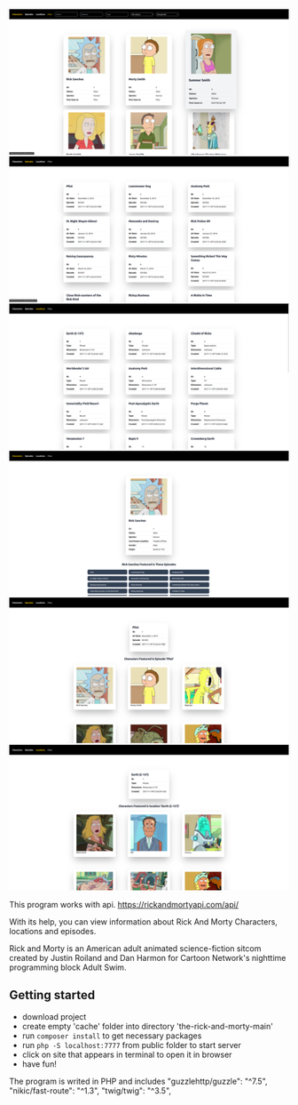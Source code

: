 <img src="prev0.png">
<img src="prev1.png">
<img src="prev2.png">
<img src="prev3.png">
<img src="prev4.png">
<img src="prev5.png">


This program works with api.
https://rickandmortyapi.com/api/

With its help, you can view information about Rick And Morty Characters, locations and episodes.

Rick and Morty is an American adult animated science-fiction sitcom created by Justin Roiland and Dan Harmon for Cartoon
Network's nighttime programming block Adult Swim.

## Getting started

- download project
- create empty 'cache' folder into directory 'the-rick-and-morty-main'
- run `composer install` to get necessary packages
- run `php -S localhost:7777` from public folder to start server
- click on site that appears in terminal to open it in browser
- have fun!

The program is writed in PHP and includes
"guzzlehttp/guzzle": "^7.5",
"nikic/fast-route": "^1.3",
"twig/twig": "^3.5",
